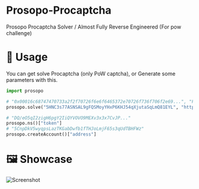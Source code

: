 # Prosopo-Procaptcha
Prosopo Procaptcha Solver / Almost Fully Reverse Engineered (For pow challenge)
# 📘 Usage
You can get solve Procaptcha (only PoW captcha), or Generate some parameters with this.
```py
import prosopo

# "0x00016c68747470733a2f2f70726f6e6f6465372e70726f736f706f2e69...", "Failed" or "Unsupported CAPTCHA type"
prosopo.solve("5HNC3s77ASNSAL9gFQSMoyYHxP6KHJ54qXjutaSqLmQ81EYL", "https://hamutan86.pythonanywhere.com/captchademo/prosopo", f"http://your.proxy:1000")

# "DQ/eO5qI2zigH6pgY2IiQYVOVO9MEXv3x3x7CvJP..."
prosopo.ns()["token"]
# "5CnpDkV5wyqpsLazTKGabDwfb1fTHJoLmjF65s3qUdTBHFWz"
prosopo.createAccount()["address"]
```
# 🖼️ Showcase
![Screenshot](https://github.com/hemusuku86/prosopo-procaptcha/blob/main/%E3%82%B9%E3%82%AF%E3%83%AA%E3%83%BC%E3%83%B3%E3%82%B7%E3%83%A7%E3%83%83%E3%83%88%202025-07-06%20190919.png?raw=true)
